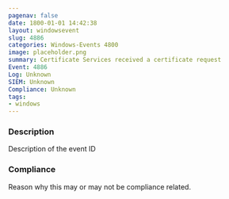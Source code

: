 ```yaml
---
pagenav: false
date: 1800-01-01 14:42:38
layout: windowsevent
slug: 4886
categories: Windows-Events 4800
image: placeholder.png
summary: Certificate Services received a certificate request
Event: 4886
Log: Unknown
SIEM: Unknown
Compliance: Unknown
tags:
- windows
---
```


### Description

Description of the event ID

### Compliance

Reason why this may or may not be compliance related.
